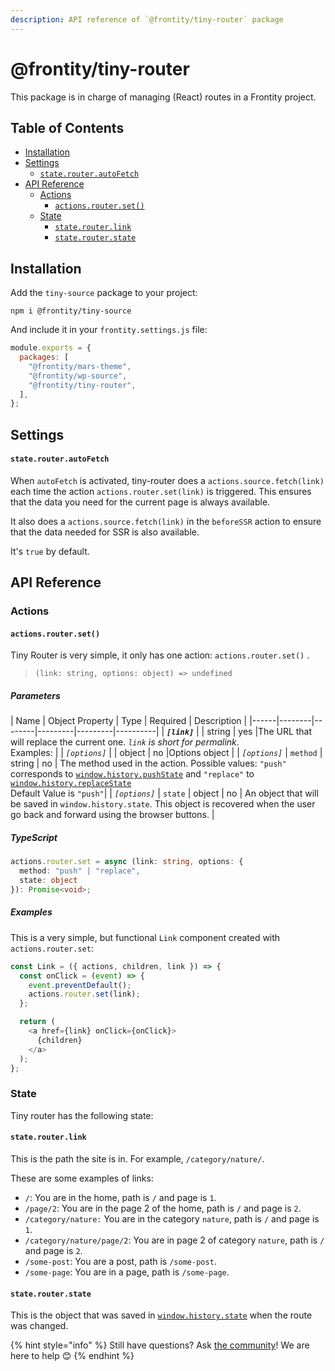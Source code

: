 ```yaml
---
description: API reference of `@frontity/tiny-router` package
---
```

# @frontity/tiny-router

This package is in charge of managing (React) routes in a Frontity project.

## Table of Contents

<!-- toc -->

- [Installation](#installation)
- [Settings](#settings)
    + [`state.router.autoFetch`](#state-router-autofetch)
- [API Reference](#api-reference)
  * [Actions](#actions)
    + [`actions.router.set()`](#actions-router-set)
  * [State](#state)
    + [`state.router.link`](#state-router-link)
    + [`state.router.state`](#state-router-state)

<!-- tocstop -->

## Installation

Add the `tiny-source` package to your project:

```text
npm i @frontity/tiny-source
```

And include it in your `frontity.settings.js` file:

```javascript
module.exports = {
  packages: [
    "@frontity/mars-theme",
    "@frontity/wp-source",
    "@frontity/tiny-router",
  ],
};
```

## Settings

#### `state.router.autoFetch`

When `autoFetch` is activated, tiny-router does a `actions.source.fetch(link)` each time the action `actions.router.set(link)` is triggered. This ensures that the data you need for the current page is always available.

It also does a `actions.source.fetch(link)` in the `beforeSSR` action to ensure that the data needed for SSR is also available.

It's `true` by default.

## API Reference

### Actions

#### `actions.router.set()`

Tiny Router is very simple, it only has one action: `actions.router.set()` .

> `(link: string, options: object) => undefined`

##### Parameters

| Name |  Object Property | Type | Required | Description |
|------|--------|--------|---------|---------|----------|
| _**`[link]`**_    | |  string | yes |The URL that will replace the current one. _`link` is short for permalink_. <br/> Examples: | 
| _`[options]`_ | | object | no |Options object | 
| _`[options]`_ | `method` | string | no  | The method used in the action. Possible values: `"push"` corresponds to [`window.history.pushState`](https://developer.mozilla.org/en-US/docs/Web/API/History/pushState) and `"replace"` to [`window.history.replaceState`](https://developer.mozilla.org/en-US/docs/Web/API/History/replaceState) </br> Default Value is `"push"`|
| _`[options]`_ | `state` | object | no | An object that will be saved in `window.history.state`. This object is recovered when the user go back and forward using the browser buttons. |
    

##### TypeScript

```typescript
actions.router.set = async (link: string, options: {
  method: "push" | "replace",
  state: object
}): Promise<void>;
```

##### Examples

This is a very simple, but functional `Link` component created with `actions.router.set`:

```javascript
const Link = ({ actions, children, link }) => {
  const onClick = (event) => {
    event.preventDefault();
    actions.router.set(link);
  };

  return (
    <a href={link} onClick={onClick}>
      {children}
    </a>
  );
};
```


### State

Tiny router has the following state:

#### `state.router.link`

This is the path the site is in. For example, `/category/nature/`.

These are some examples of links:

* `/`: You are in the home, path is `/` and page is `1`.
* `/page/2`: You are in the page 2 of the home, path is `/` and page is `2`.
* `/category/nature:` You are in the category `nature`, path is `/` and page is `1`.
* `/category/nature/page/2`: You are in page 2 of category `nature`, path is `/` and page is `2`.
* `/some-post`: You are a post, path is `/some-post`.
* `/some-page`: You are in a page, path is `/some-page`.

#### `state.router.state`

This is the object that was saved in [`window.history.state`](https://developer.mozilla.org/en-US/docs/Web/API/History/state) when the route was changed.


{% hint style="info" %}
Still have questions? Ask [the community](https://community.frontity.org/)! We are here to help 😊
{% endhint %}






